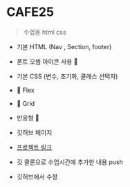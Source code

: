 # CAFE25

>수업용 html css 

+ 기본 HTML (Nav , Section, footer) 
+ 폰트 오썸 아이콘 사용 💖
+ 기본 CSS (변수, 초기화, 클래스 선택자)
+ 💨 Flex  
+ 💨 Grid
+ 반응형 🚀
+ 깃허브 페이지 
+ [프로젝트 링크](https://thansd51.github.io/cafe25/)

+ 깃 클론으로 수업시간에 추가한 내용 push
+ 깃허브에서 수정
